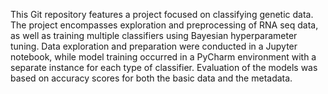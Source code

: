 This Git repository features a project focused on classifying genetic data. The project encompasses exploration and preprocessing of RNA seq data, as well as training multiple classifiers using Bayesian hyperparameter tuning. Data exploration and preparation were conducted in a Jupyter notebook, while model training occurred in a PyCharm environment with a separate instance for each type of classifier. Evaluation of the models was based on accuracy scores for both the basic data and the metadata.
